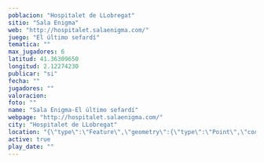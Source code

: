 ```yaml
---
poblacion: "Hospitalet de LLobregat"
sitio: "Sala Enigma"
web: "http://hospitalet.salaenigma.com/"
juego: "El último sefardí"
tematica: ""
max_jugadores: 6
latitud: 41.36309650
longitud: 2.12274230
publicar: "si"
fecha: ""
jugadores: ""
valoracion: 
foto: ""
name: "Sala Enigma-El último sefardí"
webpage: "http://hospitalet.salaenigma.com/"
city: "Hospitalet de LLobregat"
location: "{\"type\":\"Feature\",\"geometry\":{\"type\":\"Point\",\"coordinates\":[\"41,36309650\",\"2,12274230\"]}}"
active: true
play_date: ""
---
```

